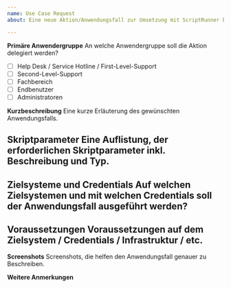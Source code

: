 ```yaml
---
name: Use Case Request
about: Eine neue Aktion/Anwendungsfall zur Umsetzung mit ScriptRunner beauftragen.

---
```


**Primäre Anwendergruppe**
An welche Anwendergruppe soll die Aktion delegiert werden?
- [ ] Help Desk / Service Hotline / First-Level-Support
- [ ] Second-Level-Support
- [ ] Fachbereich
- [ ] Endbenutzer
- [ ] Administratoren

**Kurzbeschreibung**
Eine kurze Erläuterung des gewünschten Anwendungsfalls.

**Skriptparameter**
Eine Auflistung, der erforderlichen Skriptparameter inkl. Beschreibung und Typ.
-

**Zielsysteme und Credentials**
Auf welchen Zielsystemen und mit welchen Credentials soll der Anwendungsfall ausgeführt werden?
-

**Voraussetzungen**
Voraussetzungen auf dem Zielsystem / Credentials / Infrastruktur / etc.
-

**Screenshots**
Screenshots, die helfen den Anwendungsfall genauer zu Beschreiben.

**Weitere Anmerkungen**
